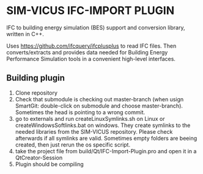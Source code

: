 # SIM-VICUS IFC-IMPORT PLUGIN
IFC to building energy simulation (BES) support and conversion library, written in C++.

Uses https://github.com/ifcquery/ifcplusplus to read IFC files. Then converts/extracts and provides data needed for Building Energy Performance Simulation tools in a convenient high-level interfaces.


## Building plugin

1) Clone repository
2) Check that submodule is checking out master-branch (when usign SmartGit: double-click on submodule and choose master-branch). Sometimes the head is pointing to a wrong commit.
3) go to externals and run createLinuxSymlinks.sh on Linux or createWindowsSoftlinks.bat on windows. They create symlinks to the needed libraries from the SIM-VICUS repository. Please check afterwards if all symlinks are valid. Sometimes empty folders are beeing created, then just rerun the os specific script.
4) take the project file from build/Qt/IFC-Import-Plugin.pro and open it in a QtCreator-Session
5) Plugin should be compiling
